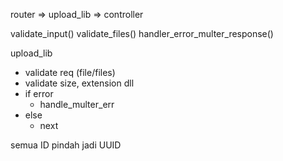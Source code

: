 router => upload_lib => controller

validate_input()
validate_files()
handler_error_multer_response()

upload_lib

- validate req (file/files)
- validate size, extension dll
- if error
  - handle_multer_err
- else
  - next

semua ID pindah jadi UUID

